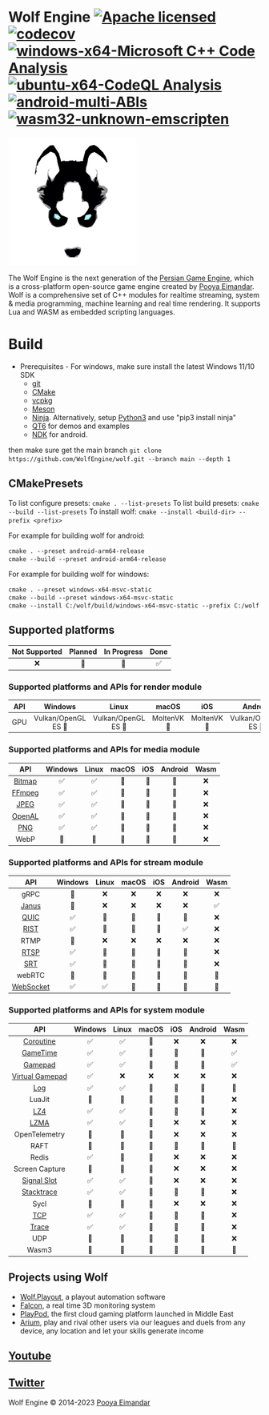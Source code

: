 # Wolf Engine [![Apache licensed](https://img.shields.io/badge/license-Apache-blue)](https://github.com/WolfEngine/wolf/blob/main/LICENSE.md) [![codecov](https://codecov.io/github/WolfEngine/wolf/branch/main/graph/badge.svg?token=AhoU9QV7eS)](https://codecov.io/github/WolfEngine/wolf) [![windows-x64-Microsoft C++ Code Analysis](https://github.com/WolfEngine/wolf/actions/workflows/msvc.yml/badge.svg?branch=main)](https://github.com/WolfEngine/wolf/actions/workflows/msvc.yml) [![ubuntu-x64-CodeQL Analysis](https://github.com/WolfEngine/wolf/actions/workflows/linux.yml/badge.svg?branch=main)](https://github.com/WolfEngine/wolf/actions/workflows/linux.yml) [![android-multi-ABIs](https://github.com/WolfEngine/wolf/actions/workflows/android.yml/badge.svg?branch=main)](https://github.com/WolfEngine/wolf/actions/workflows/android.yml)[![wasm32-unknown-emscripten](https://github.com/WolfEngine/wolf/actions/workflows/wasm.yml/badge.svg?branch=main)](https://github.com/WolfEngine/wolf/actions/workflows/wasm.yml)

<img src="https://raw.githubusercontent.com/WolfEngine/wolf/main/Logo.png" width="256" height="256" alt="wolf"/>

The Wolf Engine is the next generation of the [Persian Game Engine](https://github.com/PooyaEimandar/PersianEngine), which is a cross-platform open-source game engine created by [Pooya Eimandar](https://pooyaeimandar.github.io/). Wolf is a comprehensive set of C++ modules for realtime streaming, system & media programming, machine learning and real time rendering. It supports Lua and WASM as embedded scripting languages.

# Build
- Prerequisites 
      - For windows, make sure install the latest Windows 11/10 SDK
	- [git](https://git-scm.com/downloads)
	- [CMake](https://cmake.org/download/)
	- [vcpkg](https://vcpkg.io/)
	- [Meson](https://github.com/mesonbuild/meson/releases)
	- [Ninja](https://ninja-build.org/). Alternatively, setup [Python3](https://www.python.org/downloads/) and use "pip3 install ninja"
	- [QT6](https://www.qt.io/download) for demos and examples
	- [NDK](https://developer.android.com/ndk/downloads) for android.
	
then make sure get the main branch 
`git clone https://github.com/WolfEngine/wolf.git --branch main --depth 1`

## CMakePresets
	
To list configure presets: `cmake . --list-presets`
To list build presets: `cmake --build --list-presets`
To install wolf: `cmake --install <build-dir> --prefix <prefix>`

For example for building wolf for android:
```
cmake . --preset android-arm64-release
cmake --build --preset android-arm64-release
```

For example for building wolf for windows:
```
cmake . --preset windows-x64-msvc-static
cmake --build --preset windows-x64-msvc-static
cmake --install C:/wolf/build/windows-x64-msvc-static --prefix C:/wolf
```

## Supported platforms

| Not Supported | Planned | In Progress | Done |
|:-----------:|:-----------:|:-----------:|:-----------:|
| :x: | :memo: | :construction: | :white_check_mark: | 

### Supported platforms and APIs for render module

| API | Windows | Linux | macOS | iOS | Android | Wasm |
|:-----------:|:-----------:|:--------------------------:|:--------------:|:-------------:|:--------------:|:-------------:|
| GPU | Vulkan/OpenGL ES :construction: | Vulkan/OpenGL ES :memo: | MoltenVK :memo: | MoltenVK :memo: | Vulkan/OpenGL ES :memo: | WebGL/WebGPU :memo: |

### Supported platforms and APIs for media module

| API | Windows | Linux | macOS | iOS | Android | Wasm |
|:-----------:|:-----------:|:--------------------------:|:--------------:|:-------------:|:--------------:|:-------------:|
| [Bitmap](https://github.com/WolfEngine/wolf/blob/main/wolf/media/test/ffmpeg.hpp) | :white_check_mark: | :white_check_mark: | :memo: | :memo: | :memo: | :x: |
| [FFmpeg](https://github.com/WolfEngine/wolf/blob/main/wolf/stream/test/ffmpeg_stream.hpp) | :white_check_mark: | :white_check_mark: | :memo: | :memo: | :memo: | :x: |
| [JPEG](https://github.com/WolfEngine/wolf/blob/main/wolf/media/test/ffmpeg.hpp) | :white_check_mark: | :white_check_mark: | :memo: | :memo: | :memo: | :x: |
| [OpenAL](https://github.com/WolfEngine/wolf/blob/main/wolf/media/test/openal.hpp) | :white_check_mark: | :white_check_mark: | :memo: | :memo: | :memo: | :x: |
| [PNG](https://github.com/WolfEngine/wolf/blob/main/wolf/media/test/ffmpeg.hpp) | :white_check_mark: | :white_check_mark: | :memo: | :memo: | :memo: | :x: |
| WebP | :memo: | :memo: | :memo: | :memo: | :memo: | :x: |

### Supported platforms and APIs for stream module

| API | Windows | Linux | macOS | iOS | Android | Wasm |
|:-----------:|:-----------:|:--------------------------:|:--------------:|:-------------:|:--------------:|:-------------:|
| gRPC | :memo: | :x: | :x: | :x: | :x: | :x: |
| [Janus](https://github.com/WolfEngine/wolf/tree/main/wolf_demo/wasm) | :construction: | :x: | :x: | :x: | :x: | :white_check_mark: |
| [QUIC](https://github.com/WolfEngine/wolf/blob/main/wolf/stream/test/quic.hpp) | :white_check_mark: | :memo: | :memo: | :memo: | :memo: | :x: |
| [RIST](https://github.com/WolfEngine/wolf/blob/main/wolf/stream/test/rist.hpp) | :white_check_mark: | :memo: | :memo: | :memo: | :white_check_mark: | :x: |
| RTMP | :memo: | :x: | :x: | :x: | :x: | :x: |
| [RTSP](https://github.com/WolfEngine/wolf/blob/main/wolf/stream/test/ffmpeg_stream.hpp) | :white_check_mark: | :memo: | :memo: | :memo: | :memo: | :x: |
| [SRT](https://github.com/WolfEngine/wolf/blob/main/wolf/stream/test/ffmpeg_stream.hpp) | :white_check_mark: | :memo: | :memo: | :memo: | :memo: | :x: |
| webRTC | :memo: | :memo: | :memo: | :memo: | :memo: | :memo: |
| [WebSocket](https://github.com/WolfEngine/wolf/blob/main/wolf/system/test/ws.hpp) | :white_check_mark: | :white_check_mark: | :memo: | :memo: | :memo: | :memo: |

### Supported platforms and APIs for system module

| API | Windows | Linux | macOS | iOS | Android | Wasm |
|:-----------:|:-----------:|:--------------------------:|:--------------:|:-------------:|:--------------:|:-------------:|
| [Coroutine](https://github.com/WolfEngine/wolf/blob/main/wolf/system/test/coroutine.hpp) | :white_check_mark: | :white_check_mark: | :memo: | :x: | :x: | :x: |
| [GameTime](https://github.com/WolfEngine/wolf/blob/main/wolf/system/test/gametime.hpp) | :white_check_mark: | :white_check_mark: | :memo: | :memo: | :memo: | :white_check_mark: |
| [Gamepad](https://github.com/WolfEngine/wolf/blob/main/wolf/system/test/gamepad.hpp) | :white_check_mark: | :white_check_mark: | :memo: | :memo: | :memo: | :white_check_mark: |
| [Virtual Gamepad](https://github.com/WolfEngine/wolf/blob/main/wolf/system/test/gamepad.hpp) | :white_check_mark: | :x: | :x: | :x: | :x: | :x: |
| [Log](https://github.com/WolfEngine/wolf/blob/main/wolf/system/test/log.hpp)  | :white_check_mark: | :white_check_mark: | :construction: | :construction: | :construction: | :construction: | 
| LuaJit  | :memo: | :memo: | :memo: | :memo: | :memo: | :x: |
| [LZ4](https://github.com/WolfEngine/wolf/blob/main/wolf/system/test/compress.hpp)  | :white_check_mark: | :white_check_mark: | :memo: | :memo: | :memo: | :x: |
| [LZMA](https://github.com/WolfEngine/wolf/blob/main/wolf/system/test/compress.hpp)  | :white_check_mark: | :white_check_mark: | :memo: | :x: | :x: | :x: |
| OpenTelemetry  | :memo: | :memo: | :memo: | :x: | :x: | :x: |
| RAFT  | :memo: | :memo: | :memo: | :memo: | :memo: | :memo: |
| Redis | :white_check_mark: | :memo: | :memo: | :x: | :x: | :x: |
| Screen Capture  | :memo: | :construction: | :construction: | :x: | :x: | :x: |
| [Signal Slot](https://github.com/WolfEngine/wolf/blob/main/wolf/system/test/signal_slot.hpp)  | :white_check_mark: | :white_check_mark: | :construction: | :x: | :x: | :x: |
| [Stacktrace](https://github.com/WolfEngine/wolf/blob/main/wolf/tests.cpp)  | :white_check_mark: | :white_check_mark: | :construction: | :construction: | :construction: | :x: |
| Sycl  | :memo: | :memo: | :memo: | :x: | :x: | :x: |
| [TCP](https://github.com/WolfEngine/wolf/blob/main/wolf/system/test/tcp.hpp) | :white_check_mark: | :white_check_mark: | :memo: | :memo: | :memo: | :x: |
| [Trace](https://github.com/WolfEngine/wolf/blob/main/wolf/system/test/trace.hpp) | :white_check_mark: | :white_check_mark: | :memo: | :memo: | :memo: | :x: |
| UDP | :construction: | :memo: | :memo: | :memo: | :memo: | :x: |
| Wasm3  | :memo: | :memo: | :memo: | :memo: | :memo: | :memo: |

## Projects using Wolf</h2>
* [Wolf.Playout](https://www.youtube.com/watch?v=EZSdEjBvuGY), a playout automation software
* [Falcon](https://youtu.be/ygpz35ddZ_4), a real time 3D monitoring system
* [PlayPod](https://playpod.ir), the first cloud gaming platform launched in Middle East
* [Arium](https://arium.gg), play and rival other users via our leagues and duels from any device, any location and let your skills generate income

## [Youtube](https://www.youtube.com/c/WolfEngine)
## [Twitter](https://www.twitter.com/Wolf_Engine)

Wolf Engine © 2014-2023 [Pooya Eimandar](https://www.linkedin.com/in/pooyaeimandar/)
